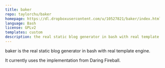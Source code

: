 ```yaml
---
title: baker
repo: taylorchu/baker
homepage: https://dl.dropboxusercontent.com/u/10527821/baker/index.html
language: Bash
license: GPLv2
templates: custom
description: the real static blog generator in bash with real template engine
---
```


baker is the real static blog generator in bash with real template engine.

It currently uses the implementation from Daring Fireball.
